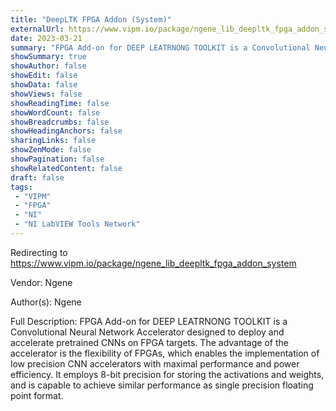 ```yaml
---
title: "DeepLTK FPGA Addon (System)"
externalUrl: https://www.vipm.io/package/ngene_lib_deepltk_fpga_addon_system
date: 2023-03-21
summary: "FPGA Add-on for DEEP LEATRNONG TOOLKIT is a Convolutional Neural Network Accelerator designed to deploy and accelerate pretrained CNNs on FPGA targets."
showSummary: true
showAuthor: false
showEdit: false
showData: false
showViews: false
showReadingTime: false
showWordCount: false
showBreadcrumbs: false
showHeadingAnchors: false
sharingLinks: false
showZenMode: false
showPagination: false
showRelatedContent: false
draft: false
tags:
 - "VIPM"
 - "FPGA"
 - "NI"
 - "NI LabVIEW Tools Network"
---
```


Redirecting to https://www.vipm.io/package/ngene_lib_deepltk_fpga_addon_system

Vendor: Ngene

Author(s): Ngene
 
Full Description:
FPGA Add-on for DEEP LEATRNONG TOOLKIT is a Convolutional Neural Network Accelerator designed to deploy and accelerate pretrained CNNs on FPGA targets. The advantage of the accelerator is the flexibility of FPGAs, which enables the implementation of low precision CNN accelerators with maximal performance and power efficiency. It employs 8-bit precision for storing the activations and weights, and is capable to achieve similar performance as single precision floating point format.